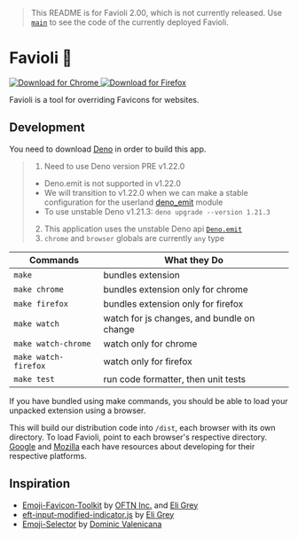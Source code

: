 > This README is for Favioli 2.00, which is not currently released.
> Use [`main`](https://github.com/ivebencrazy/favioli) to see the code of the currently deployed Favioli.

# Favioli 🤯

<p>
<a href="https://chrome.google.com/webstore/detail/favioli/pnoookpoipfmadlpkijnboajfklplgbe">
  <img alt="Download for Chrome" src="https://img.shields.io/badge/download_for-chrome-blue.svg" />
</a>
<a href="https://addons.mozilla.org/en-US/firefox/addon/favioli/">
  <img alt="Download for Firefox" src="https://img.shields.io/badge/download_for-firefox-orange.svg" />
</a>
</p>

Favioli is a tool for overriding Favicons for websites.

## Development

You need to download [Deno](https://deno.land/) in order to build this app.

> 1. Need to use Deno version PRE v1.22.0
>
> - Deno.emit is not supported in v1.22.0
> - We will transition to v1.22.0 when we can make a stable configuration for the userland [deno_emit](https://github.com/denoland/deno_emit) module
> - To use unstable Deno v1.21.3: `deno upgrade --version 1.21.3`
>
> 2. This application uses the unstable Deno api [`Deno.emit`](https://doc.deno.land/deno/unstable@v1.21.3/~/Deno.emit)
> 3. `chrome` and `browser` globals are currently `any` type

| Commands             | What they Do                               |
| -------------------- | ------------------------------------------ |
| `make`               | bundles extension                          |
| `make chrome`        | bundles extension only for chrome          |
| `make firefox`       | bundles extension only for firefox         |
| `make watch`         | watch for js changes, and bundle on change |
| `make watch-chrome`  | watch only for chrome                      |
| `make watch-firefox` | watch only for firefox                     |
| `make test`          | run code formatter, then unit tests        |

If you have bundled using make commands, you should be able to load your
unpacked extension using a browser.

This will build our distribution code into `/dist`, each browser with its own
directory. To load Favioli, point to each browser's respective directory.
[Google](https://developer.chrome.com/extensions) and
[Mozilla](https://developer.mozilla.org/en-US/docs/Mozilla/Add-ons) each have
resources about developing for their respective platforms.

## Inspiration

- [Emoji-Favicon-Toolkit](https://github.com/eligrey/emoji-favicon-toolkit) by
  [OFTN Inc.](https://oftn.org) and [Eli Grey](https://eligrey.com)
- [eft-input-modified-indicator.js](https://gist.github.com/eligrey/4df9453c3bc20acd38728ccba7bb7160)
  by [Eli Grey](https://eligrey.com)
- [Emoji-Selector](https://github.com/Kiricon/emoji-selector) by
  [Dominic Valenicana](https://dominic.codes/)
